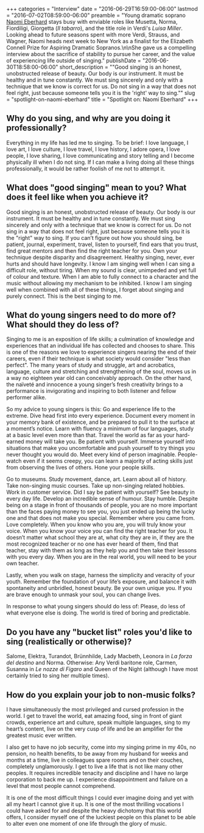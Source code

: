 +++
categories = "Interview"
date = "2016-06-29T16:59:00-06:00"
lastmod = "2016-07-02T08:59:00-06:00"
preamble = "Young dramatic soprano [Naomi Eberhard](/scene/people/naomi-eberhard/) stays busy with enviable roles like Musetta, Norma, Fiordiligi, Giorgetta (*Il tabarro*), and the title role in Verdi's *Luisa Miller*. Looking ahead to future seasons spent with more Verdi, Strauss, and Wagner, Naomi heads next week to New York as a finalist for the Elizabeth Connell Prize for Aspiring Dramatic Sopranos.\n\nShe gave us a compelling interview about the sacrifice of stability to pursue her career, and the value of experiencing life outside of singing."
publishDate = "2016-06-30T18:58:00-06:00"
short_description = "&quot;Good singing is an honest, unobstructed release of beauty.  Our body is our instrument.  It must be healthy and in tune constantly.  We must sing sincerely and only with a technique that we know is correct for us.  Do not sing in a way that does not feel right, just because someone tells you it is the &#039;right&#039; way to sing.&quot;"
slug = "spotlight-on-naomi-eberhard"
title = "Spotlight on: Naomi Eberhard"
+++

## Why do you sing, and why are you doing it professionally?

Everything in my life has led me to singing.  To be brief:  I love language, I love art, I love culture, I love travel, I love history, I adore opera, I love people, I love sharing, I love communicating and story telling and I become physically ill when I do not sing.  If I can make a living doing all these things professionally, it would be rather foolish of me not to attempt it.

## What does "good singing" mean to you? What does it feel like when you achieve it?

Good singing is an honest, unobstructed release of beauty.  Our body is our instrument.  It must be healthy and in tune constantly.  We must sing sincerely and only with a technique that we know is correct for us.  Do not sing in a way that does not feel right, just because someone tells you it is the "right" way to sing.  If you can’t figure out how you should sing, be patient, journal, experiment, travel, listen to yourself, find ears that you trust, find great mentors and then find the right teacher for you.  Own your technique despite disparity and disagreement.  Healthy singing, never, ever hurts and should have longevity.  I know I am singing well when I can sing a difficult role, without tiring.  When my sound is clear, unimpeded and yet full of colour and texture.  When I am able to fully connect to a character and the music without allowing my mechanism to be inhibited.  I know I am singing well when combined with all of these things, I forget about singing and purely connect.  This is the best singing to me.

## What do young singers need to do more of? What should they do less of?

Singing to me is an exposition of life skills; a culmination of knowledge and experiences that an individual life has collected and chooses to share.  This is one of the reasons we love to experience singers nearing the end of their careers, even if their technique is what society would consider "less than perfect".  The many years of study and struggle, art and acrobatics, language, culture and stretching and strengthening of the soul, moves us in a way no eighteen year old can conceivably approach.  On the other hand, the naïveté and innocence a young singer’s fresh creativity brings to a performance is invigorating and inspiring to both listener and fellow performer alike.

So my advice to young singers is this:  Go and experience life to the extreme.  Dive head first into every experience.  Document every moment in your memory bank of existence, and be prepared to pull it to the surface at a moment’s notice.  Learn with fluency a minimum of four languages, study at a basic level even more than that.  Travel the world as far as your hard-earned money will take you.  Be patient with yourself. Immerse yourself into situations that make you uncomfortable and push yourself to try things you never thought you would do.  Meet every kind of person imaginable.  People-watch even if it seems creepy, you can learn a majority of acting skills just from observing the lives of others. Hone your people skills.  

Go to museums.  Study movement, dance, art.  Learn about all of history.  Take non-singing music courses.  Take up non-singing related hobbies.  Work in customer service.  Did I say be patient with yourself? See beauty in every day life.  Develop an incredible sense of humour.  Stay humble.  Despite being on a stage in front of thousands of people, you are no more important than the faces paying money to see you, you just ended up being the lucky one and that does not make you special.  Remember where you came from.  Love completely.  When you know who you are, you will truly know your voice.  When you know your voice you can find the right teacher for you.   It doesn’t matter what school they are at, what city they are in, if they are the most recognized teacher or no one has ever heard of them, find that teacher, stay with them as long as they help you and then take their lessons with you every day.  When you are in the real world, you will need to be your own teacher.  

Lastly, when you walk on stage, harness the simplicity and veracity of your youth.  Remember the foundation of your life’s exposure, and balance it with spontaneity and unbridled, honest beauty.  Be your own unique you.  If you are brave enough to unmask your soul, you can change lives.

In response to what young singers should do less of: Please, do less of what everyone else is doing.  The world is tired of boring and predictable.

## Do you have any "bucket list" roles you'd like to sing (realistically or otherwise)?

Salome, Elektra, Turandot, Brünnhilde, Lady Macbeth, Leonora in *La forza del destino* and Norma.   Otherwise: Any Verdi baritone role, Carmen, Susanna in *Le nozze di Figaro* and Queen of the Night (although I have most certainly tried to sing her multiple times).

## How do you explain your job to non-music folks?

I have simultaneously the most privileged and cursed profession in the world.  I get to travel the world, eat amazing food, sing in front of giant crowds, experience art and culture, speak multiple languages, sing to my heart’s content, live on the very cusp of life and be an amplifier for the greatest music ever written.  

I also get to have no job security, come into my singing prime in my 40s, no pension, no health benefits, to be away from my husband for weeks and months at a time, live in colleagues spare rooms and on their couches, completely unglamorously.  I get to live a life that is not like many other peoples.  It requires incredible tenacity and discipline and I have no large corporation to back me up.  I experience disappointment and failure on a level that most people cannot comprehend.  

It is one of the most difficult things I could ever imagine doing and yet with all my heart I cannot give it up.  It is one of the most thrilling vocations I could have asked for and despite the heavy dichotomy that this world offers, I consider myself one of the luckiest people on this planet to be able to alter even one moment of one life through the glory of music.
